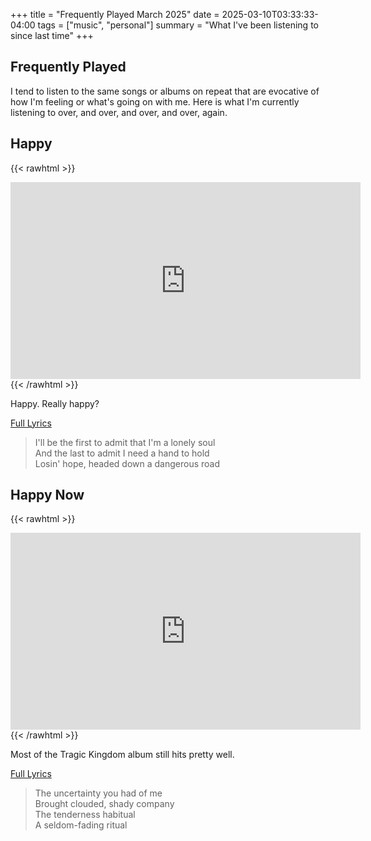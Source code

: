 +++
title = "Frequently Played March 2025"
date = 2025-03-10T03:33:33-04:00
tags = ["music", "personal"]
summary = "What I've been listening to since last time"
+++

## Frequently Played

I tend to listen to the same songs or albums on repeat that are evocative of how I'm feeling or what's going on with me. Here is what I'm currently listening to over, and over, and over, and over, again.

## Happy

{{< rawhtml >}}
<iframe width="560" height="315" src="https://www.youtube.com/embed/vhumOLNSSJY?si=wYmX8FbBlYPKZ9DI" title="YouTube video player" frameborder="0" allow="accelerometer; autoplay; clipboard-write; encrypted-media; gyroscope; picture-in-picture; web-share" referrerpolicy="strict-origin-when-cross-origin" allowfullscreen></iframe>
{{< /rawhtml >}}

Happy. Really happy?

[Full Lyrics](https://genius.com/Nf-happy-lyrics)

> I'll be the first to admit that I'm a lonely soul  
> And the last to admit I need a hand to hold  
> Losin' hope, headed down a dangerous road  

## Happy Now

{{< rawhtml >}}
<iframe width="560" height="315" src="https://www.youtube.com/embed/B6mWRIwyFSk?si=4nR67NvWsMExu9Ln" title="YouTube video player" frameborder="0" allow="accelerometer; autoplay; clipboard-write; encrypted-media; gyroscope; picture-in-picture; web-share" referrerpolicy="strict-origin-when-cross-origin" allowfullscreen></iframe>
{{< /rawhtml >}}

Most of the Tragic Kingdom album still hits pretty well.

[Full Lyrics](https://genius.com/No-doubt-happy-now-lyrics)

> The uncertainty you had of me  
> Brought clouded, shady company  
> The tenderness habitual  
> A seldom-fading ritual  
